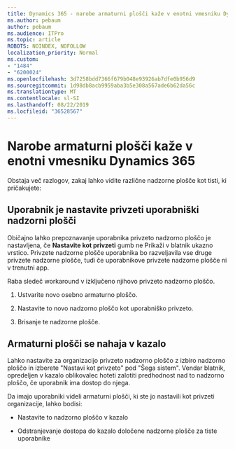 ```yaml
---
title: Dynamics 365 - narobe armaturni plošči kaže v enotni vmesniku Dynamics 365
ms.author: pebaum
author: pebaum
ms.audience: ITPro
ms.topic: article
ROBOTS: NOINDEX, NOFOLLOW
localization_priority: Normal
ms.custom:
- "1484"
- "6200024"
ms.openlocfilehash: 3d7258bdd7366f679b048e93926ab7dfe0b956d9
ms.sourcegitcommit: 1d98db8acb9959aba3b5e308a567ade6b62da56c
ms.translationtype: MT
ms.contentlocale: sl-SI
ms.lasthandoff: 08/22/2019
ms.locfileid: "36528567"
---
```

# <a name="wrong-dashboard-shows-in-dynamics-365-unified-interface"></a>Narobe armaturni plošči kaže v enotni vmesniku Dynamics 365

Obstaja več razlogov, zakaj lahko vidite različne nadzorne plošče kot tisti, ki pričakujete:

## <a name="the-user-has-set-a-user-default-dashboard"></a>Uporabnik je nastavite privzeti uporabniški nadzorni plošči 

Običajno lahko prepoznavanje uporabnika privzeto nadzorno ploščo je nastavljena, če **Nastavite kot privzeti** gumb ne Prikaži v blatnik ukazno vrstico. Privzete nadzorne plošče uporabnika bo razveljavila vse druge privzete nadzorne plošče, tudi če uporabnikove privzete nadzorne plošče ni v trenutni app.

Raba sledeč workaround v izključeno njihovo privzeto nadzorno ploščo.

1. Ustvarite novo osebno armaturno ploščo.

2. Nastavite to novo nadzorno ploščo kot uporabniško privzeto.

3. Brisanje te nadzorne plošče.

## <a name="the-dashboard-is-set-in-the-sitemap"></a>Armaturni plošči se nahaja v kazalo

Lahko nastavite za organizacijo privzeto nadzorno ploščo z izbiro nadzorno ploščo in izberete "Nastavi kot privzeto" pod "Šega sistem". Vendar blatnik, opredeljen v kazalo oblikovalec hoteti zalotiti predhodnost nad to nadzorno ploščo, če uporabnik ima dostop do njega.

Da imajo uporabniki videli armaturni plošči, ki ste jo nastavili kot privzeti organizacije, lahko bodisi:

* Nastavite to nadzorno ploščo v kazalo

* Odstranjevanje dostopa do kazalo določene nadzorne plošče za tiste uporabnike
